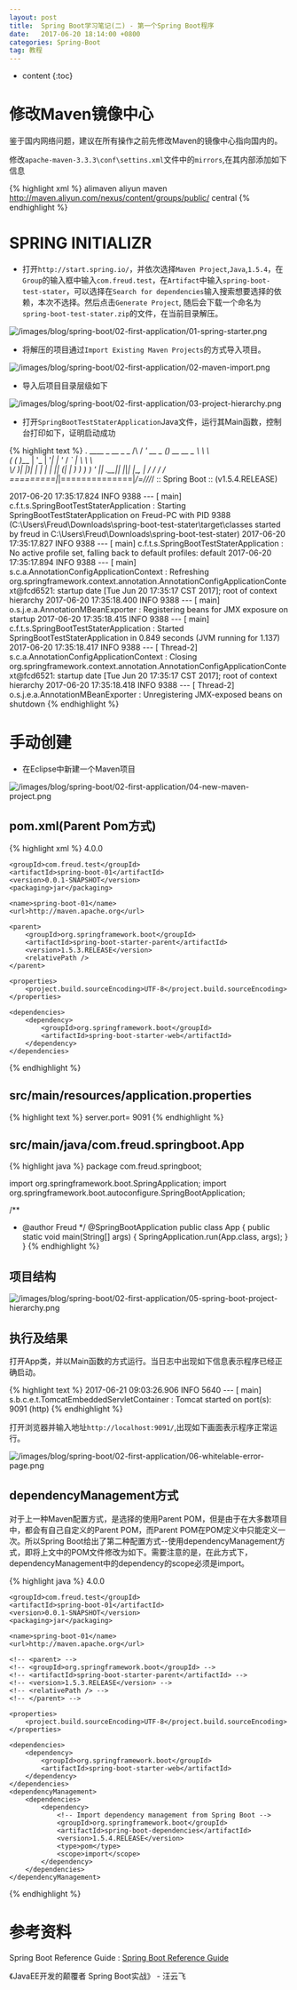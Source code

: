 ```yaml
---
layout: post
title:  Spring Boot学习笔记(二) - 第一个Spring Boot程序
date:   2017-06-20 18:14:00 +0800
categories: Spring-Boot
tag: 教程
---
```


* content
{:toc}


修改Maven镜像中心
==================

鉴于国内网络问题，建议在所有操作之前先修改Maven的镜像中心指向国内的。

修改`apache-maven-3.3.3\conf\settins.xml`文件中的`mirrors`,在其内部添加如下信息

{% highlight xml %}
<mirror>
  <id>alimaven</id>
  <name>aliyun maven</name>
  <url>http://maven.aliyun.com/nexus/content/groups/public/</url>
  <mirrorOf>central</mirrorOf>
</mirror>
{% endhighlight %}


SPRING INITIALIZR
==================

+ 打开`http://start.spring.io/`，并依次选择`Maven Project`,`Java`,`1.5.4`，在`Group`的输入框中输入`com.freud.test`，在`Artifact`中输入`spring-boot-test-stater`，可以选择在`Search for dependencies`输入搜索想要选择的依赖，本次不选择。然后点击`Generate Project`, 随后会下载一个命名为`spring-boot-test-stater.zip`的文件，在当前目录解压。

![/images/blog/spring-boot/02-first-application/01-spring-starter.png](/images/blog/spring-boot/02-first-application/01-spring-starter.png)

+ 将解压的项目通过`Import Existing Maven Projects`的方式导入项目。

![/images/blog/spring-boot/02-first-application/02-maven-import.png](/images/blog/spring-boot/02-first-application/02-maven-import.png)

+ 导入后项目目录层级如下

![/images/blog/spring-boot/02-first-application/03-project-hierarchy.png](/images/blog/spring-boot/02-first-application/03-project-hierarchy.png)

+ 打开`SpringBootTestStaterApplication`Java文件，运行其Main函数，控制台打印如下，证明启动成功

{% highlight text %}
  .   ____          _            __ _ _
 /\\ / ___'_ __ _ _(_)_ __  __ _ \ \ \ \
( ( )\___ | '_ | '_| | '_ \/ _` | \ \ \ \
 \\/  ___)| |_)| | | | | || (_| |  ) ) ) )
  '  |____| .__|_| |_|_| |_\__, | / / / /
 =========|_|==============|___/=/_/_/_/
 :: Spring Boot ::        (v1.5.4.RELEASE)

2017-06-20 17:35:17.824  INFO 9388 --- [           main] c.f.t.s.SpringBootTestStaterApplication  : Starting SpringBootTestStaterApplication on Freud-PC with PID 9388 (C:\Users\Freud\Downloads\spring-boot-test-stater\target\classes started by freud in C:\Users\Freud\Downloads\spring-boot-test-stater)
2017-06-20 17:35:17.827  INFO 9388 --- [           main] c.f.t.s.SpringBootTestStaterApplication  : No active profile set, falling back to default profiles: default
2017-06-20 17:35:17.894  INFO 9388 --- [           main] s.c.a.AnnotationConfigApplicationContext : Refreshing org.springframework.context.annotation.AnnotationConfigApplicationContext@fcd6521: startup date [Tue Jun 20 17:35:17 CST 2017]; root of context hierarchy
2017-06-20 17:35:18.400  INFO 9388 --- [           main] o.s.j.e.a.AnnotationMBeanExporter        : Registering beans for JMX exposure on startup
2017-06-20 17:35:18.415  INFO 9388 --- [           main] c.f.t.s.SpringBootTestStaterApplication  : Started SpringBootTestStaterApplication in 0.849 seconds (JVM running for 1.137)
2017-06-20 17:35:18.417  INFO 9388 --- [       Thread-2] s.c.a.AnnotationConfigApplicationContext : Closing org.springframework.context.annotation.AnnotationConfigApplicationContext@fcd6521: startup date [Tue Jun 20 17:35:17 CST 2017]; root of context hierarchy
2017-06-20 17:35:18.418  INFO 9388 --- [       Thread-2] o.s.j.e.a.AnnotationMBeanExporter        : Unregistering JMX-exposed beans on shutdown
{% endhighlight %}


手动创建
==================

+ 在Eclipse中新建一个Maven项目

![/images/blog/spring-boot/02-first-application/04-new-maven-project.png](/images/blog/spring-boot/02-first-application/04-new-maven-project.png)

pom.xml(Parent Pom方式)
------------------

{% highlight xml %}
<project xmlns="http://maven.apache.org/POM/4.0.0" xmlns:xsi="http://www.w3.org/2001/XMLSchema-instance"
	xsi:schemaLocation="http://maven.apache.org/POM/4.0.0 http://maven.apache.org/xsd/maven-4.0.0.xsd">
	<modelVersion>4.0.0</modelVersion>

	<groupId>com.freud.test</groupId>
	<artifactId>spring-boot-01</artifactId>
	<version>0.0.1-SNAPSHOT</version>
	<packaging>jar</packaging>

	<name>spring-boot-01</name>
	<url>http://maven.apache.org</url>

	<parent>
		<groupId>org.springframework.boot</groupId>
		<artifactId>spring-boot-starter-parent</artifactId>
		<version>1.5.3.RELEASE</version>
		<relativePath />
	</parent>

	<properties>
		<project.build.sourceEncoding>UTF-8</project.build.sourceEncoding>
	</properties>

	<dependencies>
		<dependency>
			<groupId>org.springframework.boot</groupId>
			<artifactId>spring-boot-starter-web</artifactId>
		</dependency>
	</dependencies>
</project>
{% endhighlight %}

src/main/resources/application.properties
------------------

{% highlight text %}
server.port= 9091
{% endhighlight %}

src/main/java/com.freud.springboot.App
------------------

{% highlight java %}
package com.freud.springboot;

import org.springframework.boot.SpringApplication;
import org.springframework.boot.autoconfigure.SpringBootApplication;

/**
 * @author Freud
 */
@SpringBootApplication
public class App {
	public static void main(String[] args) {
		SpringApplication.run(App.class, args);
	}
}
{% endhighlight %}

项目结构
------------------

![/images/blog/spring-boot/02-first-application/05-spring-boot-project-hierarchy.png](/images/blog/spring-boot/02-first-application/05-spring-boot-project-hierarchy.png)

执行及结果
------------------

打开App类，并以Main函数的方式运行。当日志中出现如下信息表示程序已经正确启动。

{% highlight text %}
2017-06-21 09:03:26.906  INFO 5640 --- [           main] s.b.c.e.t.TomcatEmbeddedServletContainer : Tomcat started on port(s): 9091 (http)
{% endhighlight %}

打开浏览器并输入地址`http://localhost:9091/`,出现如下画面表示程序正常运行。

![/images/blog/spring-boot/02-first-application/06-whitelable-error-page.png](/images/blog/spring-boot/02-first-application/06-whitelable-error-page.png)

dependencyManagement方式
------------------

对于上一种Maven配置方式，是选择的使用Parent POM，但是由于在大多数项目中，都会有自己自定义的Parent POM，而Parent POM在POM定义中只能定义一次。所以Spring Boot给出了第二种配置方式--使用dependencyManagement方式，即将上文中的POM文件修改为如下。需要注意的是，在此方式下，dependencyManagement中的dependency的scope必须是import。

{% highlight java %}
<project xmlns="http://maven.apache.org/POM/4.0.0" xmlns:xsi="http://www.w3.org/2001/XMLSchema-instance"
	xsi:schemaLocation="http://maven.apache.org/POM/4.0.0 http://maven.apache.org/xsd/maven-4.0.0.xsd">
	<modelVersion>4.0.0</modelVersion>

	<groupId>com.freud.test</groupId>
	<artifactId>spring-boot-01</artifactId>
	<version>0.0.1-SNAPSHOT</version>
	<packaging>jar</packaging>

	<name>spring-boot-01</name>
	<url>http://maven.apache.org</url>

	<!-- <parent> -->
	<!-- <groupId>org.springframework.boot</groupId> -->
	<!-- <artifactId>spring-boot-starter-parent</artifactId> -->
	<!-- <version>1.5.3.RELEASE</version> -->
	<!-- <relativePath /> -->
	<!-- </parent> -->

	<properties>
		<project.build.sourceEncoding>UTF-8</project.build.sourceEncoding>
	</properties>

	<dependencies>
		<dependency>
			<groupId>org.springframework.boot</groupId>
			<artifactId>spring-boot-starter-web</artifactId>
		</dependency>
	</dependencies>
	<dependencyManagement>
		<dependencies>
			<dependency>
				<!-- Import dependency management from Spring Boot -->
				<groupId>org.springframework.boot</groupId>
				<artifactId>spring-boot-dependencies</artifactId>
				<version>1.5.4.RELEASE</version>
				<type>pom</type>
				<scope>import</scope>
			</dependency>
		</dependencies>
	</dependencyManagement>
</project>
{% endhighlight %}


参考资料
==================

Spring Boot Reference Guide : [Spring Boot Reference Guide](http://docs.spring.io/spring-boot/docs/current-SNAPSHOT/reference/htmlsingle/)

《JavaEE开发的颠覆者 Spring Boot实战》 - 汪云飞